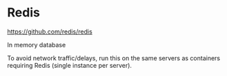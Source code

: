 # Redis
https://github.com/redis/redis

In memory database

To avoid network traffic/delays, run this on the same servers as containers requiring Redis (single instance per server).
